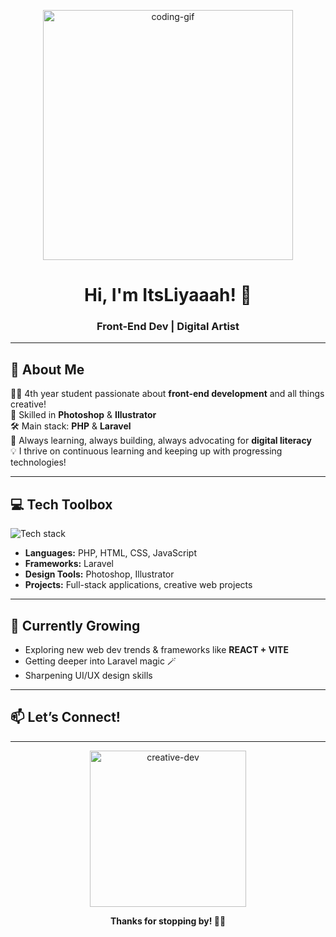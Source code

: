 <!-- Banner GIF -->
<p align="center">
  <img src="https://media.giphy.com/media/3o7abB06u9bNzA8lu8/giphy.gif" alt="coding-gif" width="400"/>
</p>

<h1 align="center">Hi, I'm ItsLiyaaah! 👋</h1>
<h3 align="center">Front-End Dev | Digital Artist </h3>

---

## 🌟 About Me

🙋‍♀️ 4th year student passionate about **front-end development** and all things creative!  
🎨 Skilled in **Photoshop** & **Illustrator**  
🛠️ Main stack: **PHP** & **Laravel**  
🚀 Always learning, always building, always advocating for **digital literacy**  
💡 I thrive on continuous learning and keeping up with progressing technologies!

---

## 💻 Tech Toolbox

<img src="https://skillicons.dev/icons?i=php,laravel,html,css,js,figma,ps,ai,vscode" alt="Tech stack" />

- **Languages:** PHP, HTML, CSS, JavaScript  
- **Frameworks:** Laravel  
- **Design Tools:** Photoshop, Illustrator  
- **Projects:** Full-stack applications, creative web projects

---

## 🌱 Currently Growing

- Exploring new web dev trends & frameworks like **REACT + VITE**
- Getting deeper into Laravel magic 🪄
- Sharpening UI/UX design skills

---


## 📫 Let’s Connect!

<!-- Add your social links here -->
<!-- Example:
[![LinkedIn](https://img.shields.io/badge/-LinkedIn-blue?style=flat&logo=linkedin)](https://linkedin.com/in/yourprofile)
[![Twitter](https://img.shields.io/badge/-Twitter-blue?style=flat&logo=twitter)](https://twitter.com/yourprofile)
-->

---

<p align="center">
  <img src="https://media.giphy.com/media/xT9IgzoKnwFNmISR8I/giphy.gif" alt="creative-dev" width="250"/>
</p>

<p align="center"><b>Thanks for stopping by! 🌈✨</b></p>
